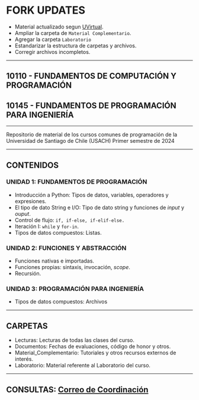 # FORK UPDATES

* Material actualizado segun [UVirtual](https://uvirtual.usach.cl/moodle/course/view.php?id=32255).
* Ampliar la carpeta de `Material Complementario`.
* Agregar la carpeta `Laboratorio`
* Estandarizar la estructura de carpetas y archivos.
* Corregir archivos incompletos.

---

## 10110 - FUNDAMENTOS DE COMPUTACIÓN Y PROGRAMACIÓN

## 10145 - FUNDAMENTOS DE PROGRAMACIÓN PARA INGENIERÍA

---

Repositorio de material de los cursos comunes de programación de la
Universidad de Santiago de Chile (USACH) Primer semestre de 2024

---

## CONTENIDOS

### UNIDAD 1: FUNDAMENTOS DE PROGRAMACIÓN

* Introducción a Python: Tipos de datos, variables, operadores y expresiones.
* El tipo de dato String e I/O: Tipo de dato string y funciones de  *input* y *ouput*.
* Control de flujo: `if, if-else, if-elif-else.`
* Iteración I: `while` y  `for-in`.
* Tipos de datos compuestos: Listas.

### UNIDAD 2: FUNCIONES Y ABSTRACCIÓN

* Funciones nativas e importadas.
* Funciones propias: sintaxis, invocación, *scope*.
* Recursión.

### UNIDAD 3: PROGRAMACIÓN PARA INGENIERÍA

* Tipos de datos compuestos: Archivos

---

## CARPETAS

* Lecturas: Lecturas de todas las clases del curso.
* Documentos: Fechas de evaluaciones, código de honor y otros.
* Material_Complementario: Tutoriales y otros recursos externos de interés.
* Laboratorio: Material referente al Laboratorio del curso.

---

## CONSULTAS: [Correo de Coordinación](programacion.diinf@usach.cl)
